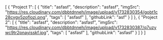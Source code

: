 [
  {
    "Project 1": [
      {
        "title": "asfasf",
        "description": "asfasf",
        "imgSrc": "https://res.cloudinary.com/dbbtdnneh/image/upload/v1732830354/gobt1c28cvgv5zoflozi.png",
        "tags": [
          "asfasf"
        ],
        "githubLink": "asf"
      }
    ]
  },
  {
    "Project 2": [
      {
        "title": "asfasf",
        "description": "asfasf",
        "imgSrc": "https://res.cloudinary.com/dbbtdnneh/image/upload/v1732830387/q7uzywc9tr2pnayisskf.jpg",
        "tags": [
          "asfasf"
        ],
        "githubLink": "asfasf"
      }
    ]
  }
]